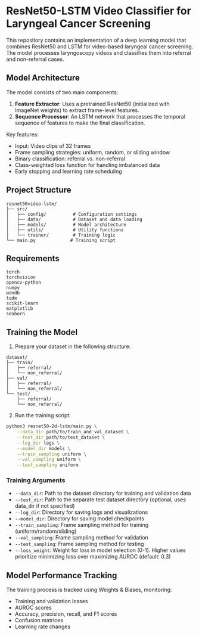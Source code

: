 # ResNet50-LSTM Video Classifier for Laryngeal Cancer Screening

This repository contains an implementation of a deep learning model that combines ResNet50 and LSTM for video-based laryngeal cancer screening. The model processes laryngoscopy videos and classifies them into referral and non-referral cases.

## Model Architecture

The model consists of two main components:

1. **Feature Extractor**: Uses a pretrained ResNet50 (initialized with ImageNet weights) to extract frame-level features.
2. **Sequence Processor**: An LSTM network that processes the temporal sequence of features to make the final classification.

Key features:
- Input: Video clips of 32 frames
- Frame sampling strategies: uniform, random, or sliding window
- Binary classification: referral vs. non-referral
- Class-weighted loss function for handling imbalanced data
- Early stopping and learning rate scheduling

## Project Structure

```
resnet50video-lstm/
├── src/
│   ├── config/          # Configuration settings
│   ├── data/            # Dataset and data loading
│   ├── models/          # Model architecture
│   ├── utils/           # Utility functions
│   └── trainer/         # Training logic
└── main.py             # Training script
```

## Requirements

```
torch
torchvision
opencv-python
numpy
wandb
tqdm
scikit-learn
matplotlib
seaborn
```

## Training the Model

1. Prepare your dataset in the following structure:
```
dataset/
├── train/
│   ├── referral/
│   └── non_referral/
├── val/
│   ├── referral/
│   └── non_referral/
└── test/
    ├── referral/
    └── non_referral/
```

2. Run the training script:
```bash
python3 resnet50-2d-lstm/main.py \
    --data_dir path/to/train_and_val_dataset \
    --test_dir path/to/test_dataset \
    --log_dir logs \
    --model_dir models \
    --train_sampling uniform \
    --val_sampling uniform \
    --test_sampling uniform
```

### Training Arguments

- `--data_dir`: Path to the dataset directory for training and validation data
- `--test_dir`: Path to the separate test dataset directory (optional, uses data_dir if not specified)
- `--log_dir`: Directory for saving logs and visualizations
- `--model_dir`: Directory for saving model checkpoints
- `--train_sampling`: Frame sampling method for training (uniform/random/sliding)
- `--val_sampling`: Frame sampling method for validation
- `--test_sampling`: Frame sampling method for testing
- `--loss_weight`: Weight for loss in model selection (0-1). Higher values prioritize minimizing loss over maximizing AUROC (default: 0.3)

## Model Performance Tracking

The training process is tracked using Weights & Biases, monitoring:
- Training and validation losses
- AUROC scores
- Accuracy, precision, recall, and F1 scores
- Confusion matrices
- Learning rate changes